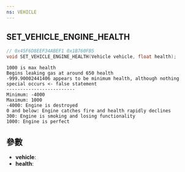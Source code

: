```yaml
---
ns: VEHICLE
---
```

## SET_VEHICLE_ENGINE_HEALTH

```c
// 0x45F6D8EEF34ABEF1 0x1B760FB5
void SET_VEHICLE_ENGINE_HEALTH(Vehicle vehicle, float health);
```

```
1000 is max health  
Begins leaking gas at around 650 health  
-999.90002441406 appears to be minimum health, although nothing special occurs <- false statement  
-------------------------  
Minimum: -4000  
Maximum: 1000  
-4000: Engine is destroyed  
0 and below: Engine catches fire and health rapidly declines  
300: Engine is smoking and losing functionality  
1000: Engine is perfect  
```

## 參數
* **vehicle**: 
* **health**: 


